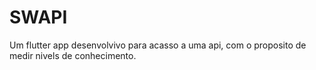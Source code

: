 # SWAPI
Um flutter app desenvolvivo para acasso a uma api, com o proposito de medir nivels de conhecimento.
